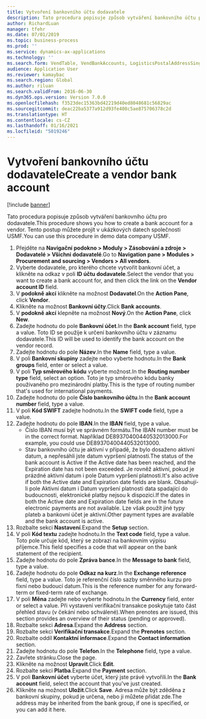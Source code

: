 ```yaml
---
title: Vytvoření bankovního účtu dodavatele
description: Tato procedura popisuje způsob vytváření bankovního účtu pro dodavatele.
author: RichardLuan
manager: tfehr
ms.date: 07/01/2019
ms.topic: business-process
ms.prod: ''
ms.service: dynamics-ax-applications
ms.technology: ''
ms.search.form: VendTable, VendBankAccounts, LogisticsPostalAddressSingle
audience: Application User
ms.reviewer: kamaybac
ms.search.region: Global
ms.author: riluan
ms.search.validFrom: 2016-06-30
ms.dyn365.ops.version: Version 7.0.0
ms.openlocfilehash: f3523dec15363bd42219d40ed8048681c56829ac
ms.sourcegitcommit: deac22ba5377a912d93fe408c5ae875706378c2d
ms.translationtype: HT
ms.contentlocale: cs-CZ
ms.lasthandoff: 01/16/2021
ms.locfileid: "5019246"
---
```

# <a name="create-a-vendor-bank-account"></a><span data-ttu-id="f7bb5-103">Vytvoření bankovního účtu dodavatele</span><span class="sxs-lookup"><span data-stu-id="f7bb5-103">Create a vendor bank account</span></span>

[!include [banner](../../includes/banner.md)]

<span data-ttu-id="f7bb5-104">Tato procedura popisuje způsob vytváření bankovního účtu pro dodavatele.</span><span class="sxs-lookup"><span data-stu-id="f7bb5-104">This procedure shows you how to create a bank account for a vendor.</span></span> <span data-ttu-id="f7bb5-105">Tento postup můžete projít v ukázkových datech společnosti USMF.</span><span class="sxs-lookup"><span data-stu-id="f7bb5-105">You can use this procedure in demo data company USMF.</span></span>

1. <span data-ttu-id="f7bb5-106">Přejděte na **Navigační podokno > Moduly > Zásobování a zdroje > Dodavatelé > Všichni dodavatelé**.</span><span class="sxs-lookup"><span data-stu-id="f7bb5-106">Go to **Navigation pane > Modules > Procurement and sourcing > Vendors > All vendors**.</span></span>
2. <span data-ttu-id="f7bb5-107">Vyberte dodavatele, pro kterého chcete vytvořit bankovní účet, a klikněte na odkaz v poli **ID účtu dodavatele**.</span><span class="sxs-lookup"><span data-stu-id="f7bb5-107">Select the vendor that you want to create a bank account for, and then click the link on the **Vendor account ID** field.</span></span>
3. <span data-ttu-id="f7bb5-108">V **podokně akcí** klikněte na možnost **Dodavatel**.</span><span class="sxs-lookup"><span data-stu-id="f7bb5-108">On the **Action Pane**, click **Vendor**.</span></span>
4. <span data-ttu-id="f7bb5-109">Klikněte na možnost **Bankovní účty**.</span><span class="sxs-lookup"><span data-stu-id="f7bb5-109">Click **Bank accounts**.</span></span>
5. <span data-ttu-id="f7bb5-110">V **podokně akcí** klepněte na možnost **Nový**.</span><span class="sxs-lookup"><span data-stu-id="f7bb5-110">On the **Action Pane**, click **New**.</span></span>
6. <span data-ttu-id="f7bb5-111">Zadejte hodnotu do pole **Bankovní účet**.</span><span class="sxs-lookup"><span data-stu-id="f7bb5-111">In the **Bank account** field, type a value.</span></span> <span data-ttu-id="f7bb5-112">Toto ID se použije k určení bankovního účtu v záznamu dodavatele.</span><span class="sxs-lookup"><span data-stu-id="f7bb5-112">This ID will be used to identify the bank account on the vendor record.</span></span>  
7. <span data-ttu-id="f7bb5-113">Zadejte hodnotu do pole **Název**.</span><span class="sxs-lookup"><span data-stu-id="f7bb5-113">In the **Name** field, type a value.</span></span>
8. <span data-ttu-id="f7bb5-114">V poli **Bankovní skupiny** zadejte nebo vyberte hodnotu.</span><span class="sxs-lookup"><span data-stu-id="f7bb5-114">In the **Bank groups** field, enter or select a value.</span></span>
9. <span data-ttu-id="f7bb5-115">V poli **Typ směrového kódu** vyberte možnost.</span><span class="sxs-lookup"><span data-stu-id="f7bb5-115">In the **Routing number type** field, select an option.</span></span> <span data-ttu-id="f7bb5-116">Toto je typ směrového kódu banky používaného pro mezinárodní platby.</span><span class="sxs-lookup"><span data-stu-id="f7bb5-116">This is the type of routing number that's used for international payments.</span></span>  
10. <span data-ttu-id="f7bb5-117">Zadejte hodnotu do pole **Číslo bankovního účtu**.</span><span class="sxs-lookup"><span data-stu-id="f7bb5-117">In the **Bank account number** field, type a value.</span></span>
11. <span data-ttu-id="f7bb5-118">V poli **Kód SWIFT** zadejte hodnotu.</span><span class="sxs-lookup"><span data-stu-id="f7bb5-118">In the **SWIFT code** field, type a value.</span></span>
12. <span data-ttu-id="f7bb5-119">Zadejte hodnotu do pole **IBAN**.</span><span class="sxs-lookup"><span data-stu-id="f7bb5-119">In the **IBAN** field, type a value.</span></span>
    - <span data-ttu-id="f7bb5-120">Číslo IBAN musí být ve správném formátu.</span><span class="sxs-lookup"><span data-stu-id="f7bb5-120">The IBAN number must be in the correct format.</span></span> <span data-ttu-id="f7bb5-121">Například DE89370400440532013000.</span><span class="sxs-lookup"><span data-stu-id="f7bb5-121">For example, you could use DE89370400440532013000.</span></span>  
    - <span data-ttu-id="f7bb5-122">Stav bankovního účtu je aktivní v případě, že bylo dosaženo aktivní datum, a nepřesáhli jste datum vypršení platnosti.</span><span class="sxs-lookup"><span data-stu-id="f7bb5-122">The status of the bank account is Active if the Active date has been reached, and the Expiration date has not been exceeded.</span></span> <span data-ttu-id="f7bb5-123">Je rovněž aktivní, pokud je prázdné aktivní datum i pole Datum vypršení platnosti.</span><span class="sxs-lookup"><span data-stu-id="f7bb5-123">It's also active if both the Active date and Expiration date fields are blank.</span></span> <span data-ttu-id="f7bb5-124">Obsahují-li pole Aktivní datum i Datum vypršení platnosti data spadající do budoucnosti, elektronické platby nejsou k dispozici.</span><span class="sxs-lookup"><span data-stu-id="f7bb5-124">If the dates in both the Active date and Expiration date fields are in the future electronic payments are not available.</span></span> <span data-ttu-id="f7bb5-125">Lze však použít jiné typy plateb a bankovní účet je aktivní.</span><span class="sxs-lookup"><span data-stu-id="f7bb5-125">Other payment types are available and the bank account is active.</span></span>  
13. <span data-ttu-id="f7bb5-126">Rozbalte sekci **Nastavení**.</span><span class="sxs-lookup"><span data-stu-id="f7bb5-126">Expand the **Setup** section.</span></span>
14. <span data-ttu-id="f7bb5-127">V poli **Kód textu** zadejte hodnotu.</span><span class="sxs-lookup"><span data-stu-id="f7bb5-127">In the **Text code** field, type a value.</span></span> <span data-ttu-id="f7bb5-128">Toto pole určuje kód, který se zobrazí na bankovním výpisu příjemce.</span><span class="sxs-lookup"><span data-stu-id="f7bb5-128">This field specifies a code that will appear on the bank statement of the recipient.</span></span>  
15. <span data-ttu-id="f7bb5-129">Zadejte hodnotu do pole **Zpráva bance**.</span><span class="sxs-lookup"><span data-stu-id="f7bb5-129">In the **Message to bank** field, type a value.</span></span>
16. <span data-ttu-id="f7bb5-130">Zadejte hodnotu do pole **Odkaz na kurz**.</span><span class="sxs-lookup"><span data-stu-id="f7bb5-130">In the **Exchange reference** field, type a value.</span></span> <span data-ttu-id="f7bb5-131">Toto je referenční číslo sazby směnného kurzu pro fixní nebo budoucí datum.</span><span class="sxs-lookup"><span data-stu-id="f7bb5-131">This is the reference number for any forward-term or fixed-term rate of exchange.</span></span>
17. <span data-ttu-id="f7bb5-132">V poli **Měna** zadejte nebo vyberte hodnotu.</span><span class="sxs-lookup"><span data-stu-id="f7bb5-132">In the **Currency** field, enter or select a value.</span></span> <span data-ttu-id="f7bb5-133">Při vystavení verifikační transakce poskytuje tato část přehled stavu (v čekání nebo schválené).</span><span class="sxs-lookup"><span data-stu-id="f7bb5-133">When prenotes are issued, this section provides an overview of their status (pending or approved).</span></span>  
18. <span data-ttu-id="f7bb5-134">Rozbalte sekci **Adresa**.</span><span class="sxs-lookup"><span data-stu-id="f7bb5-134">Expand the **Address** section.</span></span>
19. <span data-ttu-id="f7bb5-135">Rozbalte sekci **Verifikační transakce**.</span><span class="sxs-lookup"><span data-stu-id="f7bb5-135">Expand the **Prenotes** section.</span></span>
20. <span data-ttu-id="f7bb5-136">Rozbalte oddíl **Kontaktní informace**.</span><span class="sxs-lookup"><span data-stu-id="f7bb5-136">Expand the **Contact information** section.</span></span>
21. <span data-ttu-id="f7bb5-137">Zadejte hodnotu do pole **Telefon**.</span><span class="sxs-lookup"><span data-stu-id="f7bb5-137">In the **Telephone** field, type a value.</span></span>
22. <span data-ttu-id="f7bb5-138">Zavřete stránku.</span><span class="sxs-lookup"><span data-stu-id="f7bb5-138">Close the page.</span></span>
23. <span data-ttu-id="f7bb5-139">Klikněte na možnost **Upravit**.</span><span class="sxs-lookup"><span data-stu-id="f7bb5-139">Click **Edit**.</span></span>
24. <span data-ttu-id="f7bb5-140">Rozbalte sekci **Platba**.</span><span class="sxs-lookup"><span data-stu-id="f7bb5-140">Expand the **Payment** section.</span></span>
25. <span data-ttu-id="f7bb5-141">V poli **Bankovní účet** vyberte účet, který jste právě vytvořili.</span><span class="sxs-lookup"><span data-stu-id="f7bb5-141">In the **Bank account** field, select the account that you've just created.</span></span>
26. <span data-ttu-id="f7bb5-142">Klikněte na možnost **Uložit**.</span><span class="sxs-lookup"><span data-stu-id="f7bb5-142">Click **Save**.</span></span> <span data-ttu-id="f7bb5-143">Adresa může být zděděna z bankovní skupiny, pokud je určena, nebo ji můžete přidat zde.</span><span class="sxs-lookup"><span data-stu-id="f7bb5-143">The address may be inherited from the bank group, if one is specified, or you can add it here.</span></span>  

